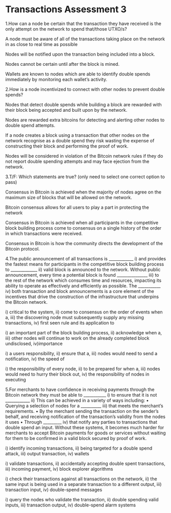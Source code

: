 # Transactions Assessment 3

1.How can a node be certain that the transaction they have received is the only attempt on the network to spend that/those UTXO/s?

A node must be aware of all of the transactions taking place on the network in as close to real time as possible

Nodes will be notified upon the transaction being included into a block.

Nodes cannot be certain until after the block is mined.

Wallets are known to nodes which are able to identify double spends immediately by monitoring each wallet’s activity.

&#x20;

2.How is a node incentivized to connect with other nodes to prevent double spends?

Nodes that detect double spends while building a block are rewarded with their block being accepted and built upon by the network.

Nodes are rewarded extra bitcoins for detecting and alerting other nodes to double spend attempts.

If a node creates a block using a transaction that other nodes on the network recognise as a double spend they risk wasting the expense of constructing their block and performing the proof of work.

Nodes will be considered in violation of the Bitcoin network rules if they do not report double spending attempts and may face ejection from the network.

&#x20;

3.T/F: Which statements are true? (only need to select one correct option to pass)

Consensus in Bitcoin is achieved when the majority of nodes agree on the maximum size of blocks that will be allowed on the network.

Bitcoin consensus allows for all users to play a part in protecting the network

Consensus in Bitcoin is achieved when all participants in the competitive block building process come to consensus on a single history of the order in which transactions were received.

Consensus in Bitcoin is how the community directs the development of the Bitcoin protocol.

&#x20;

4.The public announcement of all transactions is \_\_\_\_\_\_\_\_\_\_\_\_ i) and provides the fastest means for participants in the competitive block building process to \_\_\_\_\_\_\_\_\_\_\_\_\_ ii) valid block is announced to the network. Without public announcement, every time a potential block is found \_\_\_\_\_\_\_\_\_\_\_\_\_\_\_ iii) to the rest of the network which consumes time and resources, impacting its ability to operate as effectively and efficiently as possible. The \_\_\_\_\_\_\_\_\_\_\_ iv) both transaction and block announcements is a core element of the incentives that drive the construction of the infrastructure that underpins the Bitcoin network.

i) critical to the system, ii) come to consensus on the order of events when a, iii) the discovering node must subsequently supply any missing transactions, iv) first seen rule and its application to

i) an important part of the block building process, ii) acknowledge when a, iii) other nodes will continue to work on the already completed block undisclosed, iv)importance

i) a users responsibility, ii) ensure that a, iii) nodes would need to send a notification, iv) the speed of

i) the responsibility of every node, ii) to be prepared for when a, iii) nodes would need to hurry their block out, iv) the responsibility of nodes in executing

&#x20;

5.For merchants to have confidence in receiving payments through the Bitcoin network they must be able to \_\_\_\_\_\_\_\_\_\_\_ i) to ensure that it is not \_\_\_\_\_\_\_\_\_\_\_\_ ii) This can be achieved in a variety of ways including: • Querying a selection of nodes for a \_\_\_\_\_\_\_\_\_\_ iii) that meets the merchant’s requirements. • By the merchant sending the transaction on the sender’s behalf, and receiving notification of the transaction’s validity from the nodes it uses • Through \_\_\_\_\_\_\_\_\_ iv) that notify any parties to transactions that double spend an input. Without these systems, it becomes much harder for merchants to accept Bitcoin payments for goods or services without waiting for them to be confirmed in a valid block secured by proof of work.

i) identify incoming transactions, ii) being targeted for a double spend attack, iii) output transaction, iv) wallets

i) validate transactions, ii) accidentally accepting double spent transactions, iii) incoming payment, iv) block explorer algorithms

i) check their transactions against all transactions on the network, ii) the same input is being used in a separate transaction to a different output, iii) transaction input, iv) double-spend messages

i) query the nodes who validate the transaction, ii) double spending valid inputs, iii) transaction output, iv) double-spend alarm systems
